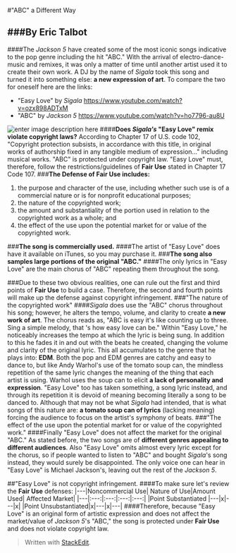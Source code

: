 #"ABC" a Different Way

###By Eric Talbot
----------
####The *Jackson 5* have created some of the most iconic songs indicative to the pop genre including the hit "ABC." With the arrival of electro-dance-music and remixes, it was only a matter of time until another artist used it to create their own work. A DJ by the name of *Sigala* took this song and turned it into something else: **a new expression of art**. To compare the two for oneself here are the links:

 - "Easy Love" by *Sigala*
	 https://www.youtube.com/watch?v=ozx898ADTxM
 - "ABC" by *Jackson 5*
 https://www.youtube.com/watch?v=ho7796-au8U

![enter image description here](https://upload.wikimedia.org/wikipedia/en/5/53/Easy_Love_Sigala.jpg)
####**Does *Sigala's* "Easy Love" remix violate copyright laws?** According to Chapter 17 of U.S. code 102, "Copyright protection subsists, in accordance with this title, in original works of authorship fixed in any tangible medium of expression..." including musical works. "ABC" is protected under copyright law. "Easy Love" must, therefore, follow the restrictions/guidelines of **Fair Use** stated in Chapter 17 Code 107. 
###**The Defense of Fair Use includes:**
 1. the purpose and character of the use, including whether such use is of a commercial nature or is for nonprofit educational purposes;
 2. the nature of the copyrighted work;
 3. the amount and substantiality of the portion used in relation to the copyrighted work as a whole; and
 4. the effect of the use upon the potential market for or value of the copyrighted work.

###**The song is commercially used.**
####The artist of "Easy Love" does have it available on iTunes, so you may purchase it.
###**The song also samples large portions of the original "ABC."**
####The only lyrics in "Easy Love" are the main chorus of "ABC" repeating them throughout the song.

###Due to these two obvious realities, one can rule out the first and third points of **Fair Use** to build a case. Therefore, the second and fourth points will make up the defense against copyright infringement. 
###"The nature of the copyrighted work"
####*Sigala* does use the "ABC" chorus throughout his song; however, he alters the tempo, volume, and clarity to create **a new work of art**. The chorus reads as, "ABC is easy it's like counting up to three. Sing a simple melody, that 's how easy love can be." Within "Easy Love," he noticeably increases the tempo at which the lyric is being sung. In addition to this he fades it in and out with the beats he created, changing the volume and clarity of the original lyric. This all accumulates to the genre that he plays into: **EDM**. Both the pop and EDM genres are catchy and easy to dance to, but like Andy Warhol's use of the tomato soup can, the mindless repetition of the same lyric changes the meaning of the thing that each artist is using. Warhol uses the soup can to elicit **a lack of personality and expression**. "Easy Love" too has taken something, a song lyric instead, and through its repetition it is devoid of meaning becoming literally a song to be danced to. Although that may not be what *Sigala* had intended, that is what songs of this nature are: **a tomato soup can of lyrics** (lacking meaning) forcing the audience to focus on the artist's symphony of beats.
###"The effect of the use upon the potential market for or value of the copyrighted work."
####Finally "Easy Love" does not affect the market for the original "ABC." As stated before, the two songs are of **different genres appealing to different audiences**. Also "Easy Love" omits almost every lyric except for the chorus, so if people wanted to listen to "ABC" and bought *Sigala*'s song instead, they would surely be disappointed. The only voice one can hear in "Easy Love" is Michael Jackson's, leaving out the rest of the *Jackson 5*. 

##"Easy Love" is not copyright infringement.
####To make sure let's review the **Fair Use** defenses:
|---|Noncommercial Use| Nature of Use|Amount Used| Affected Market|
|---|:---:|:---:|:---:|:---:|
|Point Substantiated |---|x|---|x|
|Point Unsubstantiated|x|---|x|---|
####Therefore, because "Easy Love" is an original form of artistic expression and does not affect the market/value of *Jackson 5*'s "ABC," the song is protected under **Fair Use** and does not violate copyright law.
> Written with [StackEdit](https://stackedit.io/).